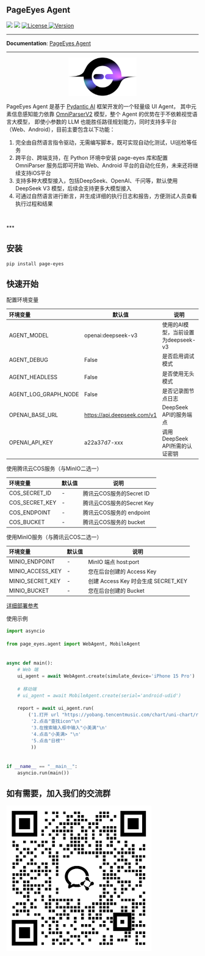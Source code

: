 ## PageEyes Agent

![](https://img.shields.io/badge/build-passing-brightgreen)
![](https://img.shields.io/badge/python-12-blue?logo=python)
<a href="https://github.com/tencentmusic/page-eyes-agent/blob/master/LICENSE">
    <img src="https://img.shields.io/badge/License-MIT-blue?labelColor=d4eaf7" alt="License">
</a>
<a href="./CHANGELOG.md">
    <img alt="Version" src="https://img.shields.io/badge/version-0.2.6-blue?labelColor=d4eaf7">
</a>

---

**Documentation**: [PageEyes Agent](https://tencentmusic.github.io/page-eyes-agent/)

---
<p style="text-align:center">
<img src="./docs/img/logo-ai.png" height="100" alt="" />
</p>

PageEyes Agent 是基于 [Pydantic AI](https://ai.pydantic.dev/#why-use-pydanticai) 框架开发的一个轻量级 UI Agent，
其中元素信息感知能力依靠 [OmniParserV2](https://huggingface.co/microsoft/OmniParser-v2.0) 模型，整个 Agent 的优势在于不依赖视觉语言大模型，
即使小参数的 LLM 也能胜任路径规划能力，同时支持多平台（Web、Android），目前主要包含以下功能：

1. 完全由自然语言指令驱动，无需编写脚本，既可实现自动化测试，UI巡检等任务
2. 跨平台、跨端支持，在 Python 环境中安装 page-eyes 库和配置 OmniParser 服务后即可开始 Web、Android 平台的自动化任务，未来还将继续支持iOS平台
3. 支持多种大模型接入，包括DeepSeek、OpenAI、千问等，默认使用 DeepSeek V3 模型，后续会支持更多大模型接入
4. 可通过自然语言进行断言，并生成详细的执行日志和报告，方便测试人员查看执行过程和结果

<p style="text-align:center">
<img title="" src="https://cdn-y.tencentmusic.com/1e1e171e6dd06b6808489acd381db735.png" alt="" width="610" data-align="center">
</p>
***

## 安装

```shell
pip install page-eyes
```
## 快速开始
配置环境变量

| 环境变量          | 默认值       | 说明                                                                 |
|:------------------|-----------|----------------------------------------------------------------------|
| AGENT_MODEL       | openai:deepseek-v3 | 使用的AI模型，当前设置为deepseek-v3                                  |
| AGENT_DEBUG       | False     | 是否启用调试模式                                                     |
| AGENT_HEADLESS    | False     | 是否使用无头模式                                                     |
| AGENT_LOG_GRAPH_NODE | False     | 是否记录图节点日志                                                   |
| OPENAI_BASE_URL   | https://api.deepseek.com/v1          | DeepSeek API的服务端点                                               |
| OPENAI_API_KEY    | a22a37d7-xxx | 调用DeepSeek API所需的认证密钥                                       |


使用腾讯云COS服务（与MinIO二选一）

| 环境变量 | 默认值 | 说明                                                                 |
|:-----|-----|----------------------------------------------------------------------|
| COS_SECRET_ID     | -   | 腾讯云COS服务的Secret ID                                    |
| COS_SECRET_KEY     | -   | 腾讯云COS服务的Secret Key                                    |
| COS_ENDPOINT     | -   | 腾讯云COS服务的 endpoint                                  |
| COS_BUCKET     | -   | 腾讯云COS服务的 bucket                                  |

使用MinIO服务（与腾讯云COS二选一）

| 环境变量 | 默认值 | 说明                            |
|:-----|-----|-------------------------------|
| MINIO_ENDPOINT     | -   | MinIO 端点 host:port            |
| MINIO_ACCESS_KEY     | -   | 您在后台创建的 Access Key            |
| MINIO_SECRET_KEY     | -   | 创建 Access Key 时会生成 SECRET_KEY |
| MINIO_BUCKET     | -   | 您在后台创建的 Bucket                |

[详细部署参考](docs/getting-started/installation.md)

使用示例

```python
import asyncio

from page_eyes.agent import WebAgent, MobileAgent


async def main():
    # Web 端
    ui_agent = await WebAgent.create(simulate_device='iPhone 15 Pro')

    # 移动端
    # ui_agent = await MobileAgent.create(serial='android-udid')

    report = await ui_agent.run(
        ('1.打开 url "https://yobang.tencentmusic.com/chart/uni-chart/rankList/"\n'
         '2.点击"查找icon"\n'
         '3.在搜索输入框中输入"小美满"\n'
         '4.点击"小美满> "\n'
         '5.点击"日榜"'
         ))


if __name__ == "__main__":
    asyncio.run(main())
```

## 如有需要，加入我们的交流群
![](./docs/about/contact_qr.png)